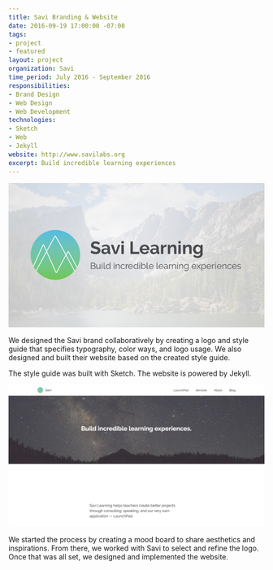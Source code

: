 ```yaml
---
title: Savi Branding & Website
date: 2016-09-19 17:00:00 -07:00
tags:
- project
- featured
layout: project
organization: Savi
time_period: July 2016 - September 2016
responsibilities:
- Brand Design
- Web Design
- Web Development
technologies:
- Sketch
- Web
- Jekyll
website: http://www.savilabs.org
excerpt: Build incredible learning experiences
---
```


![Savi Logo](/img/projects/savi-learning-branding.png)

We designed the Savi brand collaboratively by creating a logo and style guide that specifies typography, color ways, and logo usage. We also designed and built their website based on the created style guide.

The style guide was built with Sketch. The website is powered by Jekyll.

![Savi Website](/img/projects/savi-learning-website.png)

We started the process by creating a mood board to share aesthetics and inspirations. From there, we worked with Savi to select and refine the logo. Once that was all set, we designed and implemented the website.
